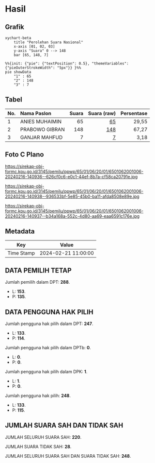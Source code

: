 # Hasil

## Grafik

```mermaid
xychart-beta
    title "Perolehan Suara Nasional"
    x-axis [01, 02, 03]
    y-axis "Suara" 0 --> 148
    bar [65, 148, 7]
```

```mermaid
%%{init: {"pie": {"textPosition": 0.5}, "themeVariables": {"pieOuterStrokeWidth": "5px"}} }%%
pie showData
    "1" : 65
    "2" : 148
    "3" : 7
```

## Tabel

| No. | Nama Paslon    | Suara | Suara (raw) | Persentase |
|:--- |:-------------- | -----:| -----------:| ----------:|
| 1   | ANIES MUHAIMIN | 65    | [65][p-1]   | 29,55      |
| 2   | PRABOWO GIBRAN | 148   | [148][p-2]  | 67,27      |
| 3   | GANJAR MAHFUD  | 7     | [7][p-3]    | 3,18       |


[p-1]: https://github.com/gigit-pemilu/pemilu-2024/blob/main/pilpres/hitung-suara/sub/65-kalimantan-utara/sub/01-bulungan/sub/06-tanjung-palas-tengah/sub/2001-salimbatu/sub/006-tps/sub/paslon-1.txt
[p-2]: https://github.com/gigit-pemilu/pemilu-2024/blob/main/pilpres/hitung-suara/sub/65-kalimantan-utara/sub/01-bulungan/sub/06-tanjung-palas-tengah/sub/2001-salimbatu/sub/006-tps/sub/paslon-2.txt
[p-3]: https://github.com/gigit-pemilu/pemilu-2024/blob/main/pilpres/hitung-suara/sub/65-kalimantan-utara/sub/01-bulungan/sub/06-tanjung-palas-tengah/sub/2001-salimbatu/sub/006-tps/sub/paslon-3.txt

## Foto C Plano

https://sirekap-obj-formc.kpu.go.id/3145/pemilu/ppwp/65/01/06/20/01/6501062001006-20240216-140936--626cf0c6-e0c1-44ef-8b7a-cf58ca20791e.jpg

https://sirekap-obj-formc.kpu.go.id/3145/pemilu/ppwp/65/01/06/20/01/6501062001006-20240216-140938--936533bf-5e85-45b0-ba11-afda8508e89e.jpg

https://sirekap-obj-formc.kpu.go.id/3145/pemilu/ppwp/65/01/06/20/01/6501062001006-20240216-140937--b34a168a-552c-4d80-aa69-eaa6591c176e.jpg


## Metadata

| Key        | Value               |
| ---------- | ------------------- |
| Time Stamp | 2024-02-21 11:00:00 |


## DATA PEMILIH TETAP

Jumlah pemilih dalam DPT: **288**.
 * L: **153**.
 * P: **135**.

## DATA PENGGUNA HAK PILIH

Jumlah pengguna hak pilih dalam DPT: **247**.
 * L: **133**.
 * P: **114**.

Jumlah pengguna hak pilih dalam DPTb: **0**.
 * L: **0**.
 * P: **0**.

Jumlah pengguna hak pilih dalam DPK: **1**.
 * L: **1**.
 * P: **0**.

Jumlah pengguna hak pilih: **248**.
 * L: **133**.
 * P: **115**.

## JUMLAH SUARA SAH DAN TIDAK SAH

JUMLAH SELURUH SUARA SAH: **220**.

JUMLAH SUARA TIDAK SAH: **28**.

JUMLAH SELURUH SUARA SAH DAN SUARA TIDAK SAH: **248**.


